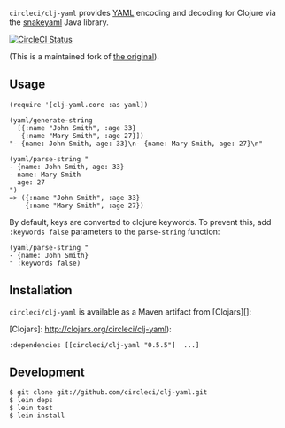 `circleci/clj-yaml` provides [YAML](http://yaml.org) encoding and
decoding for Clojure via the [snakeyaml][] Java library.

[SnakeYAML]: https://bitbucket.org/asomov/snakeyaml/

[![CircleCI Status](https://circleci.com/gh/circleci/clj-yaml.svg?style=svg)](https://circleci.com/gh/circleci/clj-yaml)

(This is a maintained fork of [the original][]).

[the original]: https://github.com/lancepantz/clj-yaml


## Usage

    (require '[clj-yaml.core :as yaml])
    
    (yaml/generate-string
      [{:name "John Smith", :age 33}
       {:name "Mary Smith", :age 27}])
    "- {name: John Smith, age: 33}\n- {name: Mary Smith, age: 27}\n"

    (yaml/parse-string "
    - {name: John Smith, age: 33}
    - name: Mary Smith
      age: 27
    ")
    => ({:name "John Smith", :age 33}
        {:name "Mary Smith", :age 27})

By default, keys are converted to clojure keywords.  To prevent this, 
add `:keywords false` parameters to the `parse-string` function:

    (yaml/parse-string "
    - {name: John Smith}
    " :keywords false)

## Installation

`circleci/clj-yaml` is available as a Maven artifact from [Clojars][]:

[Clojars]: http://clojars.org/circleci/clj-yaml):

    :dependencies [[circleci/clj-yaml "0.5.5"]  ...]

## Development

    $ git clone git://github.com/circleci/clj-yaml.git
    $ lein deps
    $ lein test
    $ lein install
